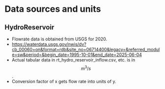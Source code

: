 # Data sources and units
 
## HydroReservoir

- Flowrate data is obtained from USGS for 2020.
- https://waterdata.usgs.gov/nwis/dv?cb_00060=on&format=rdb&site_no=06714400&legacy=&referred_module=sw&period=&begin_date=1995-10-01&end_date=2025-06-04
- Actual tabular data in rt_hydro_reservoir_inflow.csv, etc. is in $$m^3/s$$. 
- Conversion factor of x gets flow rate into units of y.